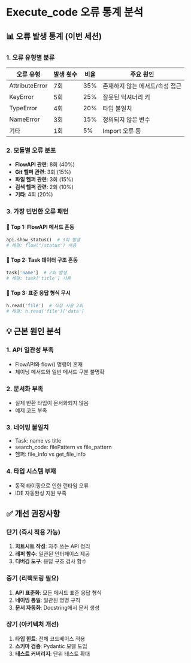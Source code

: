 # Execute_code 오류 통계 분석

## 📊 오류 발생 통계 (이번 세션)

### 1. 오류 유형별 분류
| 오류 유형 | 발생 횟수 | 비율 | 주요 원인 |
|-----------|-----------|------|-----------|
| AttributeError | 7회 | 35% | 존재하지 않는 메서드/속성 접근 |
| KeyError | 5회 | 25% | 잘못된 딕셔너리 키 |
| TypeError | 4회 | 20% | 타입 불일치 |
| NameError | 3회 | 15% | 정의되지 않은 변수 |
| 기타 | 1회 | 5% | Import 오류 등 |

### 2. 모듈별 오류 분포
- **FlowAPI 관련**: 8회 (40%)
- **Git 헬퍼 관련**: 3회 (15%)
- **파일 헬퍼 관련**: 3회 (15%)
- **검색 헬퍼 관련**: 2회 (10%)
- **기타**: 4회 (20%)

### 3. 가장 빈번한 오류 패턴

#### 🔴 Top 1: FlowAPI 메서드 혼동
```python
api.show_status()  # 3회 발생
# 해결: flow("/status") 사용
```

#### 🔴 Top 2: Task 데이터 구조 혼동
```python
task['name']  # 2회 발생
# 해결: task['title'] 사용
```

#### 🔴 Top 3: 표준 응답 형식 무시
```python
h.read('file')  # 직접 사용 2회
# 해결: h.read('file')['data']
```

## 💡 근본 원인 분석

### 1. API 일관성 부족
- FlowAPI와 flow() 명령어 혼재
- 체이닝 메서드와 일반 메서드 구분 불명확

### 2. 문서화 부족
- 실제 반환 타입이 문서화되지 않음
- 예제 코드 부족

### 3. 네이밍 불일치
- Task: name vs title
- search_code: filePattern vs file_pattern
- 헬퍼: file_info vs get_file_info

### 4. 타입 시스템 부재
- 동적 타이핑으로 인한 런타임 오류
- IDE 자동완성 지원 부족

## ✅ 개선 권장사항

### 단기 (즉시 적용 가능)
1. **치트시트 작성**: 자주 쓰는 API 정리
2. **래퍼 함수**: 일관된 인터페이스 제공
3. **디버깅 도구**: 응답 구조 검사 함수

### 중기 (리팩토링 필요)
1. **API 표준화**: 모든 메서드 표준 응답 형식
2. **네이밍 통일**: 일관된 명명 규칙
3. **문서 자동화**: Docstring에서 문서 생성

### 장기 (아키텍처 개선)
1. **타입 힌트**: 전체 코드베이스 적용
2. **스키마 검증**: Pydantic 모델 도입
3. **테스트 커버리지**: 단위 테스트 확대
